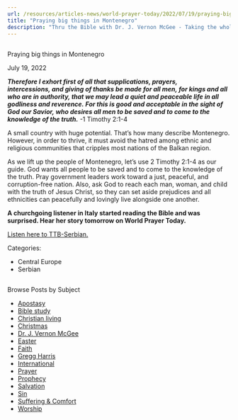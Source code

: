 ```yaml
---
url: /resources/articles-news/world-prayer-today/2022/07/19/praying-big-things-in-montenegro
title: "Praying big things in Montenegro"
description: "Thru the Bible with Dr. J. Vernon McGee - Taking the whole Word to the whole world"
---
```







## 
 Praying big things in Montenegro


July 19, 2022
![]()




***Therefore I exhort first of all that supplications, prayers, intercessions, and giving of thanks be made for all men, for kings and all who are in authority, that we may lead a quiet and peaceable life in all godliness and reverence. For this is good and acceptable in the sight of God our Savior, who desires all men to be saved and to come to the knowledge of the truth.*** -1 Timothy 2:1-4

A small country with huge potential. That’s how many describe Montenegro. However, in order to thrive, it must avoid the hatred among ethnic and religious communities that cripples most nations of the Balkan region. 

As we lift up the people of Montenegro, let’s use 2 Timothy 2:1-4 as our guide. God wants all people to be saved and to come to the knowledge of the truth. Pray government leaders work toward a just, peaceful, and corruption-free nation. Also, ask God to reach each man, woman, and child with the truth of Jesus Christ, so they can set aside prejudices and all ethnicities can peacefully and lovingly live alongside one another.

**A churchgoing listener in Italy started reading the Bible and was surprised. Hear her story tomorrow on World Prayer Today.**

[Listen here to TTB-Serbian.](https://ttb.twr.org/home/day,0421/language,SRP)



Categories: 


* Central Europe
* Serbian









## 
 Browse Posts by Subject


* [Apostasy](/resources/articles-news/-in-tags/tags/Apostasy)
* [Bible study](/resources/articles-news/-in-tags/tags/Bible-study)
* [Christian living](/resources/articles-news/-in-tags/tags/Christian-living)
* [Christmas](/resources/articles-news/-in-tags/tags/Christmas)
* [Dr. J. Vernon McGee](/resources/articles-news/-in-tags/tags/Dr-J-Vernon-McGee)
* [Easter](/resources/articles-news/-in-tags/tags/easter)
* [Faith](/resources/articles-news/-in-tags/tags/Faith)
* [Gregg Harris](/resources/articles-news/-in-tags/tags/Gregg-Harris)
* [International](/resources/articles-news/-in-tags/tags/International)
* [Prayer](/resources/articles-news/-in-tags/tags/prayer)
* [Prophecy](/resources/articles-news/-in-tags/tags/Prophecy)
* [Salvation](/resources/articles-news/-in-tags/tags/Salvation)
* [Sin](/resources/articles-news/-in-tags/tags/sin)
* [Suffering & Comfort](/resources/articles-news/-in-tags/tags/Suffering-Comfort)
* [Worship](/resources/articles-news/-in-tags/tags/worship)






